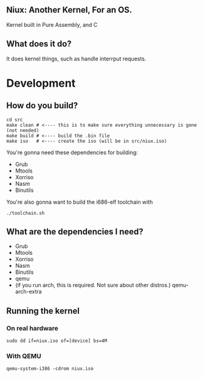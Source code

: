 ## Niux: Another Kernel, For an OS.
Kernel built in Pure Assembly, and C


## What does it do?

It does kernel things, such as handle interrput
requests.


# Development

## How do you build?

```
cd src
make clean # <---- this is to make sure everything unnecessary is gone (not needed)
make build # <---- build the .bin file
make iso   # <---- create the iso (will be in src/niux.iso)
````

You're gonna need these dependencies for building:

- Grub
- Mtools
- Xorriso
- Nasm
- Binutils

You're also gonna want to build the i686-elf toolchain with

```
./toolchain.sh
```

## What are the dependencies I need?

- Grub
- Mtools
- Xorriso
- Nasm
- Binutils
- qemu
- (if you run arch, this is required. Not sure about other distros.) qemu-arch-extra

## Running the kernel

### On real hardware
```
sudo dd if=niux.iso of=[device] bs=4M
```

### With QEMU
```
qemu-system-i386 -cdrom niux.iso
```
